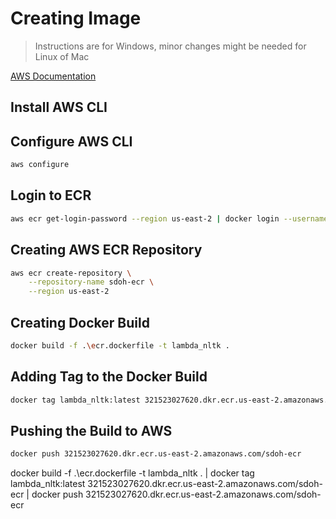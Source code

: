 # Creating Image

> Instructions are for Windows, minor changes might be needed for Linux of Mac

[AWS Documentation](https://docs.aws.amazon.com/AmazonECR/latest/userguide/getting-started-cli.html)

## Install AWS CLI

## Configure AWS CLI
```bash
aws configure
```

## Login to ECR
```bash
aws ecr get-login-password --region us-east-2 | docker login --username AWS --password-stdin 321523027620.dkr.ecr.us-east-2.amazonaws.com
```

## Creating AWS ECR Repository
```bash
aws ecr create-repository \
    --repository-name sdoh-ecr \
    --region us-east-2
```

## Creating Docker Build
```bash
docker build -f .\ecr.dockerfile -t lambda_nltk .
```

## Adding Tag to the Docker Build
```bash
docker tag lambda_nltk:latest 321523027620.dkr.ecr.us-east-2.amazonaws.com/sdoh-ecr
```

## Pushing the Build to AWS
```bash
docker push 321523027620.dkr.ecr.us-east-2.amazonaws.com/sdoh-ecr
```

docker build -f .\ecr.dockerfile -t lambda_nltk . | docker tag lambda_nltk:latest 321523027620.dkr.ecr.us-east-2.amazonaws.com/sdoh-ecr | docker push 321523027620.dkr.ecr.us-east-2.amazonaws.com/sdoh-ecr